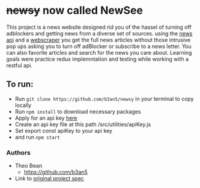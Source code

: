 # ~~newsy~~ now called NewSee

This project is a news website designed rid you of the hassel of turning off adblockers and getting news from a diverse set of sources. using the [news api](https://newsapi.org/) and a [webscraper](https://www.diffbot.com/) you get the full news articles without those intrusive pop ups asking you to turn off adBlocker or subscribe to a news letter. You can also favorite articles and search for the news you care about. Learning goals were practice redux implemntation and testing while working with a restful api.

## To run:

* Run `git clone https://github.com/b3an5/newsy` in your terminal to copy locally
* Run `npm install` to download necessary packages 
* Apply for an api key [here](https://newsapi.org/register) 
* Create an api key file at this path /src/utilities/apiKey.js
* Set export const apiKey to your api key 
* and run `npm start`

### Authors

- Theo Bean
  - https://github.com/b3an5
- Link to [original project spec](http://frontend.turing.io/projects/binary-challenge.html)
